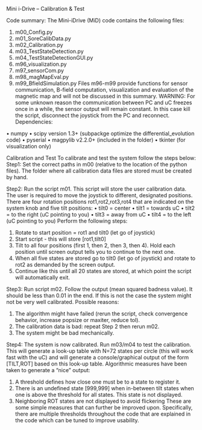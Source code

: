 
Mini i-Drive – Calibration & Test 

Code summary: The Mini-iDrive (MiD) code contains the following files:
1.	m00_Config.py
2.	m01_SoreCalibData.py
3.	m02_Calibration.py
4.	m03_TestStateDetection.py
5.	m04_TestStateDetectionGUI.py
6.	m96_visualization.py
7.	m97_sensorCom.py
8.	m98_magMapEval.py
9.	m99_BfieldSimulation.py
Files m96-m99 provide functions for sensor communication, B-field computation, visualization and evaluation of the magnetic map and will not be discussed in this summary.
WARNING: For some unknown reason the communication between PC and uC freezes once in a while, the sensor output will remain constant. In this case kill the script, disconnect the joystick from the PC and reconnect.
Dependencies: 

•	numpy
•	scipy version 1.3+ (subpackge optimize the differential_evolution code)
•	pyserial
•	magpylib v2.2.0+ (included in the folder)
•	tkinter (for visualization only)


Calibration and Test
To calibrate and test the system follow the steps below:
Step1:
Set the correct paths in m00 (relative to the location of the python files). The folder where all calibration data files are stored must be created by hand.

Step2:
Run the script m01. This script will store the user calibration data. The user is required to move the joystick to different, designated positions. There are four rotation positions rot1,rot2,rot3,rot4 that are indicated on the system knob and five tilt positions: 
•	tilt0 = center
•	tilt1 = towards uC
•	tilt2 = to the right (uC pointing to you)
•	tilt3 = away from uC
•	tilt4 = to the left (uC pointing to you)
Perform the following steps:
1.	Rotate to start position = rot1 and tilt0 (let go of joystick)
2.	Start script - this will store [rot1,tilt0]
3.	Tilt to all four positions (first 1, then 2, then 3, then 4). Hold each position until screen output tells you to continue to the next one.
4.	When all five states are stored go to tilt0 (let go of joystick) and rotate to rot2 as demanded by the screen output.
5.	Continue like this until all 20 states are stored, at which point the script will automatically exit.

Step3:
Run script m02. Follow the output (mean squared badness value). It should be less than 0.01 in the end. If this is not the case the system might not be very well calibrated. Possible reasons:
1.	The algorithm might have failed (rerun the script, check convergence behavior, increase popsize or maxiter, reduce tol).
2.	The calibration data is bad: repeat Step 2 then rerun m02.
3.	The system might be bad mechanically.

Step4:
The system is now calibrated. 
Run m03/m04 to test the calibration. This will generate a look-up table with N=72 states per circle (this will work fast with the uC) and will generate a console/graphical output of the form [TILT,ROT] based on this look-up table.
Algorithmic measures have been taken to generate a “nice” output:
1.	A threshold defines how close one must be to a state to register it.
2.	There is an undefined state [999,999] when in-between tilt states when one is above the threshold for all states. This state is not displayed.
3.	Neighboring ROT states are not displayed to avoid flickering
These are some simple measures that can further be improved upon. Specifically, there are multiple thresholds throughout the code that are explained in the code which can be tuned to improve usability.
